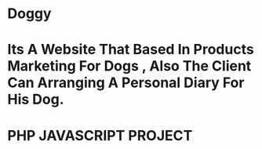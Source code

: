 # Doggy
# Its A Website That Based In Products Marketing For Dogs , Also The Client Can Arranging A Personal Diary For His Dog.
# PHP JAVASCRIPT PROJECT
